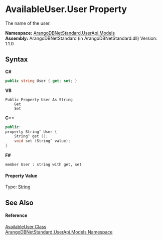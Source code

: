 # AvailableUser.User Property 
 

The name of the user.

**Namespace:**&nbsp;<a href="3f782427-687a-00ed-a402-dbe7f114707d">ArangoDBNetStandard.UserApi.Models</a><br />**Assembly:**&nbsp;ArangoDBNetStandard (in ArangoDBNetStandard.dll) Version: 1.1.0

## Syntax

**C#**<br />
``` C#
public string User { get; set; }
```

**VB**<br />
``` VB
Public Property User As String
	Get
	Set
```

**C++**<br />
``` C++
public:
property String^ User {
	String^ get ();
	void set (String^ value);
}
```

**F#**<br />
``` F#
member User : string with get, set

```


#### Property Value
Type: <a href="https://docs.microsoft.com/dotnet/api/system.string" target="_blank" rel="noopener noreferrer">String</a>

## See Also


#### Reference
<a href="e9ced70c-2575-ac47-a1c8-1f6c2fa301ec">AvailableUser Class</a><br /><a href="3f782427-687a-00ed-a402-dbe7f114707d">ArangoDBNetStandard.UserApi.Models Namespace</a><br />